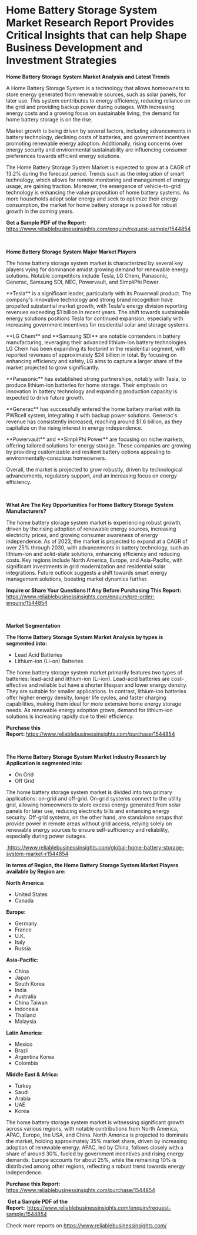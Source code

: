 <p><h1>Home Battery Storage System Market Research Report Provides Critical Insights that can help Shape Business Development and Investment Strategies</h1></p><p><strong>Home Battery Storage System Market Analysis and Latest Trends</strong></p>
<p><p>A Home Battery Storage System is a technology that allows homeowners to store energy generated from renewable sources, such as solar panels, for later use. This system contributes to energy efficiency, reducing reliance on the grid and providing backup power during outages. With increasing energy costs and a growing focus on sustainable living, the demand for home battery storage is on the rise.</p><p>Market growth is being driven by several factors, including advancements in battery technology, declining costs of batteries, and government incentives promoting renewable energy adoption. Additionally, rising concerns over energy security and environmental sustainability are influencing consumer preferences towards efficient energy solutions.</p><p>The Home Battery Storage System Market is expected to grow at a CAGR of 13.2% during the forecast period. Trends such as the integration of smart technology, which allows for remote monitoring and management of energy usage, are gaining traction. Moreover, the emergence of vehicle-to-grid technology is enhancing the value proposition of home battery systems. As more households adopt solar energy and seek to optimize their energy consumption, the market for home battery storage is poised for robust growth in the coming years.</p></p>
<p><strong>Get a Sample PDF of the Report:&nbsp;</strong> <a href="https://www.reliablebusinessinsights.com/enquiry/request-sample/1544854?utm_campaign=2789&utm_medium=2&utm_source=Github&utm_content=ia&utm_term=07042025&utm_id=home-battery-storage-system">https://www.reliablebusinessinsights.com/enquiry/request-sample/1544854</a></p>
<p>&nbsp;</p>
<p><strong>Home Battery Storage System Major Market Players</strong></p>
<p><p>The home battery storage system market is characterized by several key players vying for dominance amidst growing demand for renewable energy solutions. Notable competitors include Tesla, LG Chem, Panasonic, Generac, Samsung SDI, NEC, Powervault, and SimpliPhi Power.</p><p>**Tesla** is a significant leader, particularly with its Powerwall product. The company's innovative technology and strong brand recognition have propelled substantial market growth, with Tesla's energy division reporting revenues exceeding $1 billion in recent years. The shift towards sustainable energy solutions positions Tesla for continued expansion, especially with increasing government incentives for residential solar and storage systems.</p><p>**LG Chem** and **Samsung SDI** are notable contenders in battery manufacturing, leveraging their advanced lithium-ion battery technologies. LG Chem has been expanding its footprint in the residential segment, with reported revenues of approximately $24 billion in total. By focusing on enhancing efficiency and safety, LG aims to capture a larger share of the market projected to grow significantly.</p><p>**Panasonic** has established strong partnerships, notably with Tesla, to produce lithium-ion batteries for home storage. Their emphasis on innovation in battery technology and expanding production capacity is expected to drive future growth.</p><p>**Generac** has successfully entered the home battery market with its PWRcell system, integrating it with backup power solutions. Generac's revenue has consistently increased, reaching around $1.6 billion, as they capitalize on the rising interest in energy independence.</p><p>**Powervault** and **SimpliPhi Power** are focusing on niche markets, offering tailored solutions for energy storage. These companies are growing by providing customizable and resilient battery options appealing to environmentally-conscious homeowners.</p><p>Overall, the market is projected to grow robustly, driven by technological advancements, regulatory support, and an increasing focus on energy efficiency.</p></p>
<p>&nbsp;</p>
<p><strong>What Are The Key Opportunities For Home Battery Storage System Manufacturers?</strong></p>
<p><p>The home battery storage system market is experiencing robust growth, driven by the rising adoption of renewable energy sources, increasing electricity prices, and growing consumer awareness of energy independence. As of 2023, the market is projected to expand at a CAGR of over 25% through 2030, with advancements in battery technology, such as lithium-ion and solid-state solutions, enhancing efficiency and reducing costs. Key regions include North America, Europe, and Asia-Pacific, with significant investments in grid modernization and residential solar integrations. Future outlook suggests a shift towards smart energy management solutions, boosting market dynamics further.</p></p>
<p><strong>Inquire or Share Your Questions If Any Before Purchasing This Report:</strong> <a href="https://www.reliablebusinessinsights.com/enquiry/pre-order-enquiry/1544854?utm_campaign=2789&utm_medium=2&utm_source=Github&utm_content=ia&utm_term=07042025&utm_id=home-battery-storage-system">https://www.reliablebusinessinsights.com/enquiry/pre-order-enquiry/1544854</a></p>
<p>&nbsp;</p>
<p><strong>Market Segmentation</strong></p>
<p><strong>The Home Battery Storage System Market Analysis by types is segmented into:</strong></p>
<p><ul><li>Lead Acid Batteries</li><li>Lithium-ion (Li-on) Batteries</li></ul></p>
<p><p>The home battery storage system market primarily features two types of batteries: lead-acid and lithium-ion (Li-ion). Lead-acid batteries are cost-effective and reliable but have a shorter lifespan and lower energy density. They are suitable for smaller applications. In contrast, lithium-ion batteries offer higher energy density, longer life cycles, and faster charging capabilities, making them ideal for more extensive home energy storage needs. As renewable energy adoption grows, demand for lithium-ion solutions is increasing rapidly due to their efficiency.</p></p>
<p><strong>Purchase this Report:&nbsp;</strong><a href="https://www.reliablebusinessinsights.com/purchase/1544854?utm_campaign=2789&utm_medium=2&utm_source=Github&utm_content=ia&utm_term=07042025&utm_id=home-battery-storage-system">https://www.reliablebusinessinsights.com/purchase/1544854</a></p>
<p>&nbsp;</p>
<p><strong>The Home Battery Storage System Market Industry Research by Application is segmented into:</strong></p>
<p><ul><li>On Grid</li><li>Off Grid</li></ul></p>
<p><p>The home battery storage system market is divided into two primary applications: on-grid and off-grid. On-grid systems connect to the utility grid, allowing homeowners to store excess energy generated from solar panels for later use, reducing electricity bills and enhancing energy security. Off-grid systems, on the other hand, are standalone setups that provide power in remote areas without grid access, relying solely on renewable energy sources to ensure self-sufficiency and reliability, especially during power outages.</p></p>
<p><a href="https://www.reliablebusinessinsights.com/global-home-battery-storage-system-market-r1544854?utm_campaign=2789&utm_medium=2&utm_source=Github&utm_content=ia&utm_term=07042025&utm_id=home-battery-storage-system">&nbsp;https://www.reliablebusinessinsights.com/global-home-battery-storage-system-market-r1544854</a></p>
<p><strong>In terms of Region, the Home Battery Storage System Market Players available by Region are:</strong></p>
<p>
    <p> <strong> North America: </strong>
        <ul>
            <li>United States</li>
            <li>Canada</li>
        </ul>
        </p> 
    <p> <strong> Europe: </strong>
        <ul>
            <li>Germany</li>
            <li>France</li>
            <li>U.K.</li>
            <li>Italy</li>
            <li>Russia</li>
        </ul>
        </p> 
    <p> <strong> Asia-Pacific: </strong>
        <ul>
            <li>China</li>
            <li>Japan</li>
            <li>South Korea</li>
            <li>India</li>
            <li>Australia</li>
            <li>China Taiwan</li>
            <li>Indonesia</li>
            <li>Thailand</li>
            <li>Malaysia</li>
        </ul>
        </p> 
    <p> <strong> Latin America: </strong>
        <ul>
            <li>Mexico</li>
            <li>Brazil</li>
            <li>Argentina Korea</li>
            <li>Colombia</li>
        </ul>
        </p> 
    <p> <strong> Middle East & Africa: </strong>
        <ul>
            <li>Turkey</li>
            <li>Saudi</li>
            <li>Arabia</li>
            <li>UAE</li>
            <li>Korea</li>
        </ul>
    </p>
    </p>
<p><p>The home battery storage system market is witnessing significant growth across various regions, with notable contributions from North America, APAC, Europe, the USA, and China. North America is projected to dominate the market, holding approximately 35% market share, driven by increasing adoption of renewable energy. APAC, led by China, follows closely with a share of around 30%, fueled by government incentives and rising energy demands. Europe accounts for about 25%, while the remaining 10% is distributed among other regions, reflecting a robust trend towards energy independence.</p></p>
<p><strong>Purchase this Report: </strong><a href="https://www.reliablebusinessinsights.com/purchase/1544854?utm_campaign=2789&utm_medium=2&utm_source=Github&utm_content=ia&utm_term=07042025&utm_id=home-battery-storage-system">https://www.reliablebusinessinsights.com/purchase/1544854</a></p>
<p>&nbsp;<strong>Get a Sample PDF of the Report:&nbsp;&nbsp;</strong><a href="https://www.reliablebusinessinsights.com/enquiry/request-sample/1544854?utm_campaign=2789&utm_medium=2&utm_source=Github&utm_content=ia&utm_term=07042025&utm_id=home-battery-storage-system">https://www.reliablebusinessinsights.com/enquiry/request-sample/1544854</a></p>
<p><strong></strong></p>
<p>Check more reports on <a href="https://www.reliablebusinessinsights.com/?utm_campaign=2789&utm_medium=2&utm_source=Github&utm_content=ia&utm_term=07042025&utm_id=home-battery-storage-system">https://www.reliablebusinessinsights.com/</a></p>